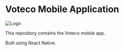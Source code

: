 # Voteco Mobile Application

![Logo](images/VotecoLogoFinal.jpg)

This repository contains the Voteco mobile app.

Built using React Native.
